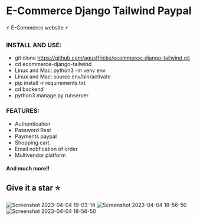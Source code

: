 # E-Commerce Django Tailwind Paypal

⚡  E-Commerce website ⚡

### INSTALL AND USE:
- git clone https://github.com/agustfricke/ecommerce-django-tailwind.git
- cd ecommerce-django-tailwind
- Linux and Mac: python3 -m venv env
- Linux and Mac: source env/bin/activate
- pip install -r requirements.txt
- cd backend
- python3 manage.py runserver

### FEATURES:
- Authentication
- Password Rest
- Payments paypal
- Shopping cart
- Email notification of order
- Multivendor platform
#### And much more!!

## Give it a star ⭐

![Screenshot 2023-04-04 19-03-14](https://user-images.githubusercontent.com/110266171/229933467-f0ce6fe7-2eda-4424-8acd-43af2daf3d92.png)
![Screenshot 2023-04-04 18-56-50](https://user-images.githubusercontent.com/110266171/229933491-9c3411f5-e9ab-4d1b-bcfe-86f8d4583829.png)
![Screenshot 2023-04-04 18-56-50](https://user-images.githubusercontent.com/110266171/229933411-5c368bc4-4eea-4510-b4b6-78f758fb9306.png)
